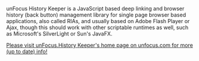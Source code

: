 unFocus History Keeper is a JavaScript based deep linking and browser history (back button) management library for single page browser based applications, also called RIAs, and usually based on Adobe Flash Player or Ajax, though this should work with other scriptable runtimes as well, such as Microsoft's SilverLight or Sun's JavaFX.

[Please visit unFocus.History Keeper's home page on unfocus.com for more \(up to date\) info!](http://www.unfocus.com/projects/historykeeper/)
